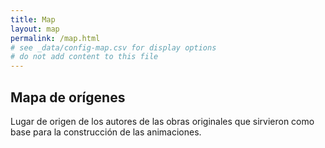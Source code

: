```yaml
---
title: Map
layout: map
permalink: /map.html
# see _data/config-map.csv for display options
# do not add content to this file
---
```


## Mapa de orígenes

Lugar de origen de los autores de las obras originales que sirvieron como base para la construcción de las animaciones.

